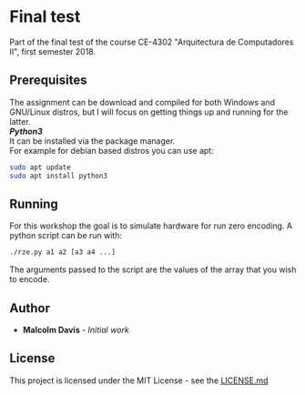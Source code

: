 # Final test

Part of the final test of the course CE-4302 "Arquitectura de Computadores II", first semester 2018.

## Prerequisites

The assignment can be download and compiled for both Windows and GNU/Linux distros, but I will focus on getting things up and running for the latter.  
***Python3***  
It can be installed via the package manager.  
For example for debian based distros you can use apt:

```bash
sudo apt update
sudo apt install python3
```

## Running

For this workshop the goal is to simulate hardware for run zero encoding. A python script can be run with:

```bash
./rze.py a1 a2 [a3 a4 ...]
```

The arguments passed to the script are the values of the array that you wish to encode.

## Author

* **Malcolm Davis** - *Initial work*

## License

This project is licensed under the MIT License - see the [LICENSE.md](../../../LICENSE.md)
